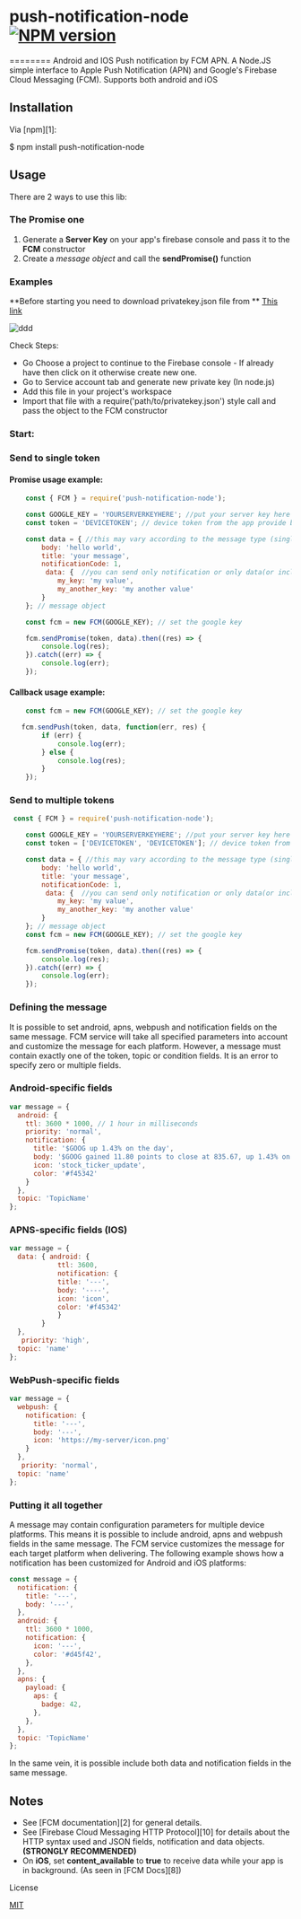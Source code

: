 # push-notification-node [![NPM version](https://badge.fury.io/js/fcm-node.svg)](http://badge.fury.io/js/fcm-node)
========
Android and IOS Push notification by FCM APN.
A Node.JS simple interface to Apple Push Notification (APN) and Google's Firebase Cloud Messaging (FCM). Supports both android and iOS

## Installation

Via [npm][1]:

  $ npm install push-notification-node

  ## Usage


  There are 2 ways to use this lib:
### The **Promise** one
   1. Generate a **Server Key** on your app's firebase console and pass it to the **FCM** constructor
   2. Create a _message object_ and call the **sendPromise()** function

### Examples

**Before starting you need to download privatekey.json file from  **  [This link](https://console.firebase.google.com/project/_/settings/serviceaccounts/adminsdk "Service account tab")

 ![](https://user-images.githubusercontent.com/19702085/46529601-a7390300-c8b4-11e8-9427-fe02505bea6b.gif "ddd")

Check Steps:
- Go Choose a project to continue to the Firebase console - If already have then click on it otherwise create new one.
- Go to Service account tab and generate new private key (In node.js)
- Add this file in your project's workspace
- Import that file with a require('path/to/privatekey.json') style call and pass the object to the FCM constructor

### Start:
### Send to single token

#### Promise usage example:
```js
    const { FCM } = require('push-notification-node');

    const GOOGLE_KEY = 'YOURSERVERKEYHERE'; //put your server key here
    const token = 'DEVICETOKEN'; // device token from the app provide by the fcm

    const data = { //this may vary according to the message type (single recipient, multicast, etc)
        body: 'hello world',
        title: 'your message',
        notificationCode: 1,
         data: {  //you can send only notification or only data(or include both)
            my_key: 'my value',
            my_another_key: 'my another value'
        }
    }; // message object

    const fcm = new FCM(GOOGLE_KEY); // set the google key

    fcm.sendPromise(token, data).then((res) => {
        console.log(res);
    }).catch((err) => {
        console.log(err);
    });
```

#### Callback usage example:
```js
    const fcm = new FCM(GOOGLE_KEY); // set the google key

   fcm.sendPush(token, data, function(err, res) {
        if (err) {
            console.log(err);
        } else {
            console.log(res);
        }
    });
```
### Send to multiple tokens

```js
 const { FCM } = require('push-notification-node');

    const GOOGLE_KEY = 'YOURSERVERKEYHERE'; //put your server key here
    const token = ['DEVICETOKEN', 'DEVICETOKEN']; // device token from the app provide by the fcm

    const data = { //this may vary according to the message type (single recipient, multicast, etc)
        body: 'hello world',
        title: 'your message',
        notificationCode: 1,
         data: {  //you can send only notification or only data(or include both)
            my_key: 'my value',
            my_another_key: 'my another value'
        }
    }; // message object
    const fcm = new FCM(GOOGLE_KEY); // set the google key

    fcm.sendPromise(token, data).then((res) => {
        console.log(res);
    }).catch((err) => {
        console.log(err);
    });
```

### Defining the message

It is possible to set android, apns, webpush and notification fields on the same message. FCM service will take all specified parameters into account and customize the message for each platform. However, a message must contain exactly one of the token, topic or condition fields. It is an error to specify zero or multiple fields.

### Android-specific fields

```js
var message = {
  android: {
    ttl: 3600 * 1000, // 1 hour in milliseconds
    priority: 'normal',
    notification: {
      title: '$GOOG up 1.43% on the day',
      body: '$GOOG gained 11.80 points to close at 835.67, up 1.43% on the day.',
      icon: 'stock_ticker_update',
      color: '#f45342'
    }
  },
  topic: 'TopicName'
};

```

### APNS-specific fields (IOS)
```js
var message = {
  data: { android: {
            ttl: 3600,
            notification: {
            title: '---',
            body: '----',
            icon: 'icon',
            color: '#f45342'
            }
        }
  },
   priority: 'high',
  topic: 'name'
};

```

### WebPush-specific fields

```js
var message = {
  webpush: {
    notification: {
      title: '---',
      body: '---',
      icon: 'https://my-server/icon.png'
    }
  },
   priority: 'normal',
  topic: 'name'
};

```

### Putting it all together

A message may contain configuration parameters for multiple device platforms. This means it is possible to include android, apns and webpush fields in the same message. The FCM service customizes the message for each target platform when delivering. The following example shows how a notification has been customized for Android and iOS platforms:

```js
const message = {
  notification: {
    title: '---',
    body: '---',
  },
  android: {
    ttl: 3600 * 1000,
    notification: {
      icon: '---',
      color: '#d45f42',
    },
  },
  apns: {
    payload: {
      aps: {
        badge: 42,
      },
    },
  },
  topic: 'TopicName'
};

```
In the same vein, it is possible include both data and notification fields in the same message.


## Notes
* See [FCM documentation][2] for general details.
* See [Firebase Cloud Messaging HTTP Protocol][10] for details about the HTTP syntax used and JSON fields, notification and data objects. **(STRONGLY RECOMMENDED)**
* On **iOS**, set **content_available** to **true** to receive data while your app is in background. (As seen in [FCM Docs][8])

License

[MIT](https://opensource.org/licenses/MIT "MIT")
